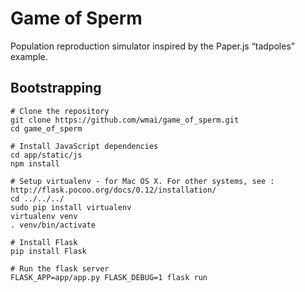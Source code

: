 # Game of Sperm

Population reproduction simulator inspired by the Paper.js “tadpoles” example.

## Bootstrapping

``` shell
# Clone the repository
git clone https://github.com/wmai/game_of_sperm.git
cd game_of_sperm

# Install JavaScript dependencies
cd app/static/js
npm install

# Setup virtualenv - for Mac OS X. For other systems, see : http://flask.pocoo.org/docs/0.12/installation/
cd ../../../
sudo pip install virtualenv
virtualenv venv
. venv/bin/activate

# Install Flask
pip install Flask

# Run the flask server
FLASK_APP=app/app.py FLASK_DEBUG=1 flask run
```
